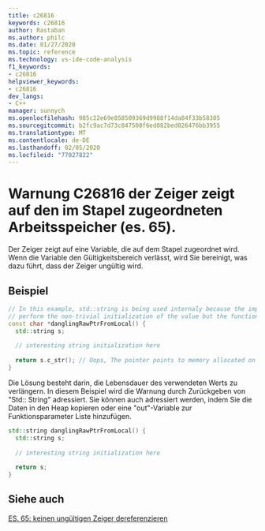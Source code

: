 ```yaml
---
title: c26816
keywords: c26816
author: Rastaban
ms.author: philc
ms.date: 01/27/2020
ms.topic: reference
ms.technology: vs-ide-code-analysis
f1_keywords:
- c26816
helpviewer_keywords:
- c26816
dev_langs:
- C++
manager: sunnych
ms.openlocfilehash: 985c22e69e858509369d9988f14da84f33b58305
ms.sourcegitcommit: b2fc9ac7d73c847508f6ed082bed026476bb3955
ms.translationtype: MT
ms.contentlocale: de-DE
ms.lasthandoff: 02/05/2020
ms.locfileid: "77027822"
---
```

# <a name="warning-c26816-the-pointer-points-to-memory-allocated-on-the-stack-es65"></a>Warnung C26816 der Zeiger zeigt auf den im Stapel zugeordneten Arbeitsspeicher (es. 65).

Der Zeiger zeigt auf eine Variable, die auf dem Stapel zugeordnet wird.  Wenn die Variable den Gültigkeitsbereich verlässt, wird Sie bereinigt, was dazu führt, dass der Zeiger ungültig wird.


## <a name="example"></a>Beispiel

```cpp
// In this example, std::string is being used internaly because the implementer felt it was easier to 
// perform the non-trivial initialization of the value but the function returns a C-style string.
const char *danglingRawPtrFromLocal() {
  std::string s;
  
  // interesting string initialization here
  
  return s.c_str(); // Oops, The pointer points to memory allocated on the stack
}
```

Die Lösung besteht darin, die Lebensdauer des verwendeten Werts zu verlängern.  In diesem Beispiel wird die Warnung durch Zurückgeben von "Std:: String" adressiert.
Sie können auch adressiert werden, indem Sie die Daten in den Heap kopieren oder eine "out"-Variable zur Funktionsparameter Liste hinzufügen.

```cpp
std::string danglingRawPtrFromLocal() {
  std::string s;
  
  // interesting string initialization here
  
  return s;
}
```

## <a name="see-also"></a>Siehe auch
[ES. 65: keinen ungültigen Zeiger dereferenzieren](https://github.com/isocpp/CppCoreGuidelines/blob/master/CppCoreGuidelines.md#Res-deref)
